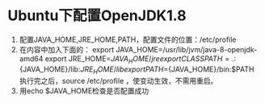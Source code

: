 # Ubuntu下配置OpenJDK1.8

1. 配置JAVA_HOME,JRE_HOME,PATH，配置文件的位置：/etc/profile
2. 在内容中加入下面的：
   		export JAVA_HOME=/usr/lib/jvm/java-8-openjdk-amd64
   		export JRE_HOME=${JAVA_HOME}/jre   
   		export CLASSPATH=.:${JAVA_HOME}/lib:${JRE_HOME}/lib  
   		export PATH=${JAVA_HOME}/bin:$PATH
   		执行完之后，source /etc/profile ，使变动生效，不需用重启。
3. 用echo $JAVA_HOME检查是否配置成功